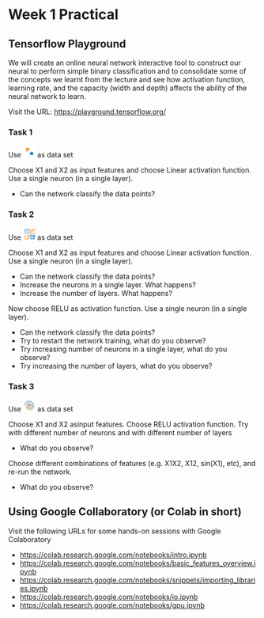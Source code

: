 # Week 1 Practical 

## Tensorflow Playground 

We will create an online neural network interactive tool to construct our neural to perform simple binary classification and to consolidate some of the concepts we learnt from the lecture and see how activation function, learning rate, and the capacity (width and depth) affects the ability of the neural network to learn.

Visit the URL: https://playground.tensorflow.org/


### Task 1

Use <img heigth=25 width=25 src="images/dataset1.png"/> as data set

Choose X1 and X2 as input features and choose Linear activation function. Use a single neuron (in a single layer). 
- Can the network classify the data points? 

### Task 2 

Use <img heigth=25 width=25 src="images/dataset2.png"/> as data set

Choose X1 and X2 as input features and choose Linear activation function. Use a single neuron (in a single layer). 
- Can the network classify the data points? 
- Increase the neurons in a single layer. What happens? 
- Increase the number of layers. What happens?

Now choose RELU as activation function. Use a single neuron (in a single layer). 

- Can the network classify the data points? 
- Try to restart the network training, what do you observe? 
- Try increasing number of neurons in a single layer, what do you observe? 
- Try increasing the number of layers, what do you observe? 

### Task 3

Use <img heigth=25 width=25 src="images/dataset3.png"/> as data set

Choose X1 and X2 asinput features. Choose RELU activation function. Try with different number of neurons and with different number of layers
- What do you observe? 

Choose different combinations of features (e.g. X1X2, X12, sin(X1), etc), and re-run the network. 
- What do you observe?


## Using Google Collaboratory (or Colab in short) 

Visit the following URLs for some hands-on sessions with Google Colaboratory

- https://colab.research.google.com/notebooks/intro.ipynb
- https://colab.research.google.com/notebooks/basic_features_overview.ipynb
- https://colab.research.google.com/notebooks/snippets/importing_libraries.ipynb
- https://colab.research.google.com/notebooks/io.ipynb
- https://colab.research.google.com/notebooks/gpu.ipynb






